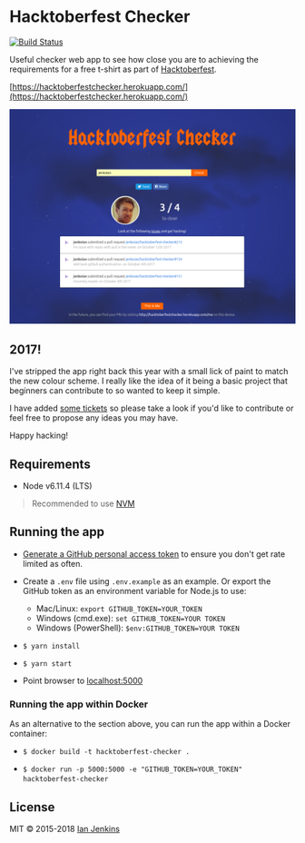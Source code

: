 # Hacktoberfest Checker

[![Build Status](https://travis-ci.org/jenkoian/hacktoberfest-checker.svg?branch=master)](https://travis-ci.org/jenkoian/hacktoberfest-checker)

Useful checker web app to see how close you are to achieving the requirements for a free t-shirt as part of [Hacktoberfest](https://hacktoberfest.digitalocean.com/).

[https://hacktoberfestchecker.herokuapp.com/](https://hacktoberfestchecker.herokuapp.com/)

![Screenshot](hacktoberfest-checker-2017.png)

## 2017!

I've stripped the app right back this year with a small lick of paint to match the new colour scheme.
I really like the idea of it being a basic project that beginners can contribute to so wanted to keep it simple.

I have added [some tickets](https://github.com/jenkoian/hacktoberfest-checker/issues?q=is%3Aissue+is%3Aopen+label%3Ahacktoberfest)
so please take a look if you'd like to contribute or feel free to propose any ideas you may have.

Happy hacking!

## Requirements

* Node v6.11.4 (LTS)
> Recommended to use [NVM](https://github.com/creationix/nvm)

## Running the app

* [Generate a GitHub personal access token](https://github.com/settings/tokens/new?scopes=&description=Hacktoberfest%20Checker) to ensure you don't get rate limited as often.

* Create a `.env` file using `.env.example` as an example. Or export the GitHub token as an environment variable for Node.js to use:
   * Mac/Linux: `export GITHUB_TOKEN=YOUR_TOKEN`
   * Windows (cmd.exe): `set GITHUB_TOKEN=YOUR TOKEN`
   * Windows (PowerShell): `$env:GITHUB_TOKEN=YOUR TOKEN`

* `$ yarn install`

* `$ yarn start`

* Point browser to [localhost:5000](http://localhost:5000)

### Running the app within Docker

As an alternative to the section above, you can run the app within a Docker container:

* `$ docker build -t hacktoberfest-checker .`

* `$ docker run -p 5000:5000 -e "GITHUB_TOKEN=YOUR_TOKEN" hacktoberfest-checker`

## License

MIT © 2015-2018 [Ian Jenkins](https://github.com/jenkoian)
